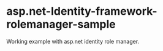 asp.net-Identity-framework-rolemanager-sample
=============================================

Working example with asp.net identity role manager. 
